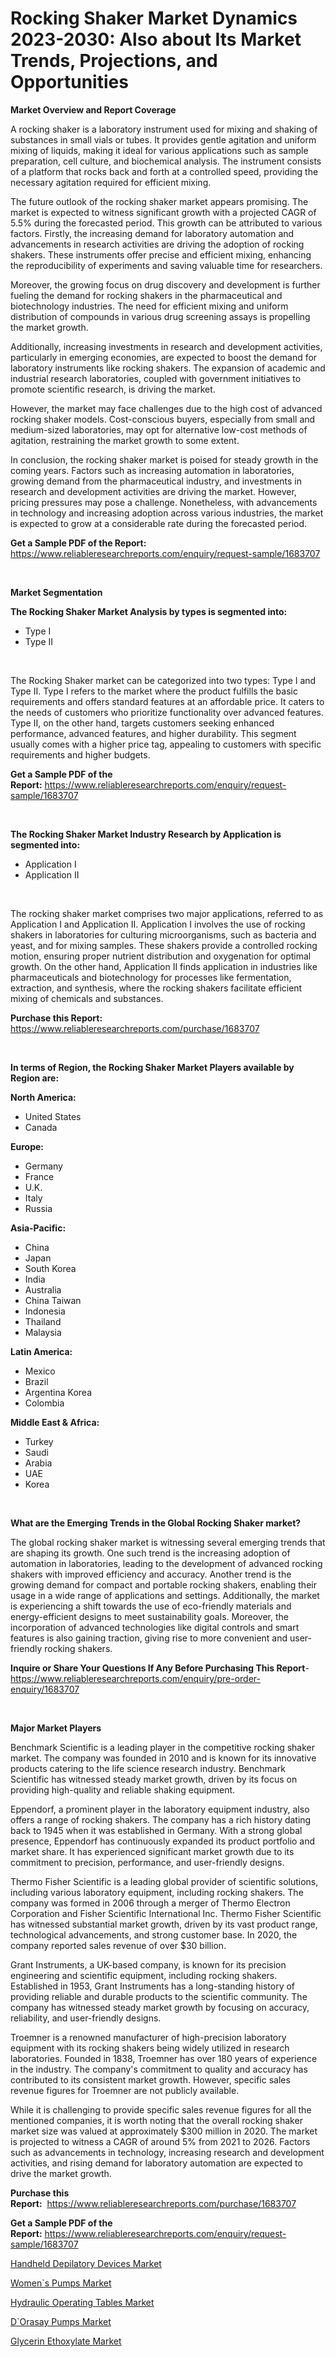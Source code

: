 <p><h1>Rocking Shaker Market Dynamics 2023-2030: Also about Its Market Trends, Projections, and Opportunities</h1></p><p><strong>Market Overview and Report Coverage</strong></p>
<p><p>A rocking shaker is a laboratory instrument used for mixing and shaking of substances in small vials or tubes. It provides gentle agitation and uniform mixing of liquids, making it ideal for various applications such as sample preparation, cell culture, and biochemical analysis. The instrument consists of a platform that rocks back and forth at a controlled speed, providing the necessary agitation required for efficient mixing.</p><p>The future outlook of the rocking shaker market appears promising. The market is expected to witness significant growth with a projected CAGR of 5.5% during the forecasted period. This growth can be attributed to various factors. Firstly, the increasing demand for laboratory automation and advancements in research activities are driving the adoption of rocking shakers. These instruments offer precise and efficient mixing, enhancing the reproducibility of experiments and saving valuable time for researchers.</p><p>Moreover, the growing focus on drug discovery and development is further fueling the demand for rocking shakers in the pharmaceutical and biotechnology industries. The need for efficient mixing and uniform distribution of compounds in various drug screening assays is propelling the market growth.</p><p>Additionally, increasing investments in research and development activities, particularly in emerging economies, are expected to boost the demand for laboratory instruments like rocking shakers. The expansion of academic and industrial research laboratories, coupled with government initiatives to promote scientific research, is driving the market.</p><p>However, the market may face challenges due to the high cost of advanced rocking shaker models. Cost-conscious buyers, especially from small and medium-sized laboratories, may opt for alternative low-cost methods of agitation, restraining the market growth to some extent.</p><p>In conclusion, the rocking shaker market is poised for steady growth in the coming years. Factors such as increasing automation in laboratories, growing demand from the pharmaceutical industry, and investments in research and development activities are driving the market. However, pricing pressures may pose a challenge. Nonetheless, with advancements in technology and increasing adoption across various industries, the market is expected to grow at a considerable rate during the forecasted period.</p></p>
<p><strong>Get a Sample PDF of the Report:</strong> <a href="https://www.reliableresearchreports.com/enquiry/request-sample/1683707">https://www.reliableresearchreports.com/enquiry/request-sample/1683707</a></p>
<p>&nbsp;</p>
<p><strong>Market Segmentation</strong></p>
<p><strong>The Rocking Shaker Market Analysis by types is segmented into:</strong></p>
<p><ul><li>Type I</li><li>Type II</li></ul></p>
<p>&nbsp;</p>
<p><p>The Rocking Shaker market can be categorized into two types: Type I and Type II. Type I refers to the market where the product fulfills the basic requirements and offers standard features at an affordable price. It caters to the needs of customers who prioritize functionality over advanced features. Type II, on the other hand, targets customers seeking enhanced performance, advanced features, and higher durability. This segment usually comes with a higher price tag, appealing to customers with specific requirements and higher budgets.</p></p>
<p><strong>Get a Sample PDF of the Report:</strong>&nbsp;<a href="https://www.reliableresearchreports.com/enquiry/request-sample/1683707">https://www.reliableresearchreports.com/enquiry/request-sample/1683707</a></p>
<p>&nbsp;</p>
<p><strong>The Rocking Shaker Market Industry Research by Application is segmented into:</strong></p>
<p><ul><li>Application I</li><li>Application II</li></ul></p>
<p>&nbsp;</p>
<p><p>The rocking shaker market comprises two major applications, referred to as Application I and Application II. Application I involves the use of rocking shakers in laboratories for culturing microorganisms, such as bacteria and yeast, and for mixing samples. These shakers provide a controlled rocking motion, ensuring proper nutrient distribution and oxygenation for optimal growth. On the other hand, Application II finds application in industries like pharmaceuticals and biotechnology for processes like fermentation, extraction, and synthesis, where the rocking shakers facilitate efficient mixing of chemicals and substances.</p></p>
<p><strong>Purchase this Report:</strong>&nbsp; <a href="https://www.reliableresearchreports.com/purchase/1683707">https://www.reliableresearchreports.com/purchase/1683707</a></p>
<p>&nbsp;</p>
<p><strong>In terms of Region, the Rocking Shaker Market Players available by Region are:</strong></p>
<p>
    <p> <strong> North America: </strong>
        <ul>
            <li>United States</li>
            <li>Canada</li>
        </ul>
        </p> 
    <p> <strong> Europe: </strong>
        <ul>
            <li>Germany</li>
            <li>France</li>
            <li>U.K.</li>
            <li>Italy</li>
            <li>Russia</li>
        </ul>
        </p> 
    <p> <strong> Asia-Pacific: </strong>
        <ul>
            <li>China</li>
            <li>Japan</li>
            <li>South Korea</li>
            <li>India</li>
            <li>Australia</li>
            <li>China Taiwan</li>
            <li>Indonesia</li>
            <li>Thailand</li>
            <li>Malaysia</li>
        </ul>
        </p> 
    <p> <strong> Latin America: </strong>
        <ul>
            <li>Mexico</li>
            <li>Brazil</li>
            <li>Argentina Korea</li>
            <li>Colombia</li>
        </ul>
        </p> 
    <p> <strong> Middle East & Africa: </strong>
        <ul>
            <li>Turkey</li>
            <li>Saudi</li>
            <li>Arabia</li>
            <li>UAE</li>
            <li>Korea</li>
        </ul>
    </p>
    </p>
<p>&nbsp;</p>
<p><strong>What are the Emerging Trends in the Global Rocking Shaker market?</strong></p>
<p><p>The global rocking shaker market is witnessing several emerging trends that are shaping its growth. One such trend is the increasing adoption of automation in laboratories, leading to the development of advanced rocking shakers with improved efficiency and accuracy. Another trend is the growing demand for compact and portable rocking shakers, enabling their usage in a wide range of applications and settings. Additionally, the market is experiencing a shift towards the use of eco-friendly materials and energy-efficient designs to meet sustainability goals. Moreover, the incorporation of advanced technologies like digital controls and smart features is also gaining traction, giving rise to more convenient and user-friendly rocking shakers.</p></p>
<p><strong>Inquire or Share Your Questions If Any Before Purchasing This Report</strong>- <a href="https://www.reliableresearchreports.com/enquiry/pre-order-enquiry/1683707">https://www.reliableresearchreports.com/enquiry/pre-order-enquiry/1683707</a></p>
<p>&nbsp;</p>
<p><strong>Major Market Players</strong></p>
<p><p>Benchmark Scientific is a leading player in the competitive rocking shaker market. The company was founded in 2010 and is known for its innovative products catering to the life science research industry. Benchmark Scientific has witnessed steady market growth, driven by its focus on providing high-quality and reliable shaking equipment.</p><p>Eppendorf, a prominent player in the laboratory equipment industry, also offers a range of rocking shakers. The company has a rich history dating back to 1945 when it was established in Germany. With a strong global presence, Eppendorf has continuously expanded its product portfolio and market share. It has experienced significant market growth due to its commitment to precision, performance, and user-friendly designs.</p><p>Thermo Fisher Scientific is a leading global provider of scientific solutions, including various laboratory equipment, including rocking shakers. The company was formed in 2006 through a merger of Thermo Electron Corporation and Fisher Scientific International Inc. Thermo Fisher Scientific has witnessed substantial market growth, driven by its vast product range, technological advancements, and strong customer base. In 2020, the company reported sales revenue of over $30 billion.</p><p>Grant Instruments, a UK-based company, is known for its precision engineering and scientific equipment, including rocking shakers. Established in 1953, Grant Instruments has a long-standing history of providing reliable and durable products to the scientific community. The company has witnessed steady market growth by focusing on accuracy, reliability, and user-friendly designs.</p><p>Troemner is a renowned manufacturer of high-precision laboratory equipment with its rocking shakers being widely utilized in research laboratories. Founded in 1838, Troemner has over 180 years of experience in the industry. The company's commitment to quality and accuracy has contributed to its consistent market growth. However, specific sales revenue figures for Troemner are not publicly available.</p><p>While it is challenging to provide specific sales revenue figures for all the mentioned companies, it is worth noting that the overall rocking shaker market size was valued at approximately $300 million in 2020. The market is projected to witness a CAGR of around 5% from 2021 to 2026. Factors such as advancements in technology, increasing research and development activities, and rising demand for laboratory automation are expected to drive the market growth.</p></p>
<p><strong>Purchase this Report:</strong>&nbsp;&nbsp;<a href="https://www.reliableresearchreports.com/purchase/1683707">https://www.reliableresearchreports.com/purchase/1683707</a></p>
<p></p>
<p><strong>Get a Sample PDF of the Report:</strong>&nbsp;<a href="https://www.reliableresearchreports.com/enquiry/request-sample/1683707">https://www.reliableresearchreports.com/enquiry/request-sample/1683707</a></p>
<p><p><a href="https://medium.com/@othaleffler644/handheld-depilatory-devices-market-competitive-analysis-market-trends-and-forecast-to-2030-8f46d87aba36">Handheld Depilatory Devices Market</a></p><p><a href="https://github.com/Krish2023na/Market-Research-Report-List-1/blob/main/womens-pumps-market.md">Women`s Pumps Market</a></p><p><a href="https://www.linkedin.com/pulse/hydraulic-operating-tables-market-challenges-opportunities-yuqzf/">Hydraulic Operating Tables Market</a></p><p><a href="https://github.com/zebdakicsin/Market-Research-Report-List-1/blob/main/dorasay-pumps-market.md">D`Orasay Pumps Market</a></p><p><a href="https://medium.com/@karinaokon2662/glycerin-ethoxylate-market-trends-forecast-and-competitive-analysis-to-2030-081300eaebae">Glycerin Ethoxylate Market</a></p></p>